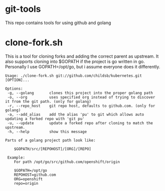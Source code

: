 # git-tools
This repo contains tools for using github and golang

# clone-fork.sh
This is a tool for cloning forks and adding the correct parent as upstream.  It also supports cloning into $GOPATH if the project is go written in go.  Personally I use GOPATH=/opt/go, but i assume everyone does it differently.

```
Usage: ./clone-fork.sh git://github.com/childsb/kubernetes.git [OPTION]...

Options:
 -g, --golang   	clones this project into the proper golang path
 -o, --org   	 	uses specified org instead of trying to discover it from the git path. (only for golang)
 -r, --repo_host	git repo host, defaults to github.com. (only for golang)
 -a, --add_alias	add the alias 'pu' to git which allows auto updating a forked repo with 'git pu'
 -u, --update		update a forked repo after cloning to match the upstream.
 -h, --help   		show this message

Parts of a golang project path look like:

	$GOPATH/src/[REPOHOST]/[ORG]/[REPO]

 Example:
	For path /opt/go/src/github.com/openshift/origin

	$GOPATH=/opt/go
	REPOHOST=github.com
	ORG=openshift
	repo=origin

```


